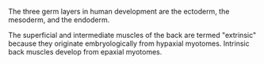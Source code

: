 The three germ layers in human development are the ectoderm, the mesoderm, and the endoderm.

The superficial and intermediate muscles of the back are termed "extrinsic" because they originate embryologically from hypaxial myotomes. Intrinsic back muscles develop from epaxial myotomes.